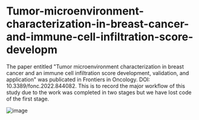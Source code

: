 # Tumor-microenvironment-characterization-in-breast-cancer-and-immune-cell-infiltration-score-developm
The paper entitled "Tumor microenvironment characterization in breast cancer and an immune cell infiltration score development, validation, and application" was publicated in Frontiers in Oncology. DOI: 10.3389/fonc.2022.844082. This is to record the major workflow of this study due to the work was 
completed in two stages but we have lost code of the first stage.

![image](https://user-images.githubusercontent.com/73781135/174947739-0a89c0c6-271a-49e7-9f92-0999716307e8.png)

